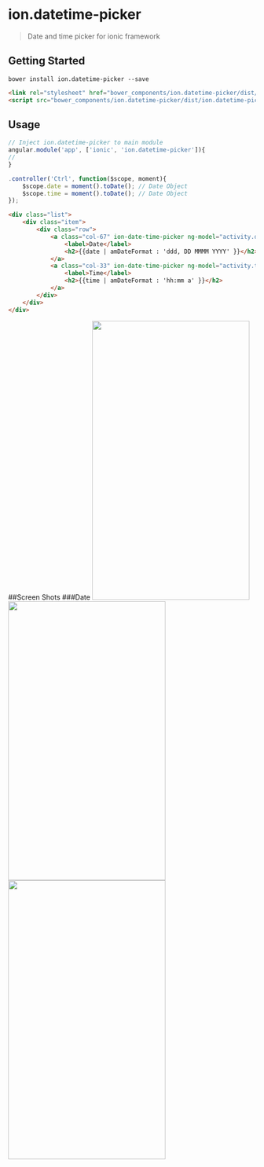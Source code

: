 # ion.datetime-picker

> Date and time picker for ionic framework

## Getting Started

```shell
bower install ion.datetime-picker --save
```

````html
<link rel="stylesheet" href="bower_components/ion.datetime-picker/dist/ion.datetime-picker.min.css" />
<script src="bower_components/ion.datetime-picker/dist/ion.datetime-picker.min.js"></script>
````

## Usage

````javascript
// Inject ion.datetime-picker to main module
angular.module('app', ['ionic', 'ion.datetime-picker']){
//
}
````

````javascript
.controller('Ctrl', function($scope, moment){
	$scope.date = moment().toDate(); // Date Object
	$scope.time = moment().toDate(); // Date Object
});
````

````html
<div class="list">
	<div class="item">
	    <div class="row">
	        <a class="col-67" ion-date-time-picker ng-model="activity.date">
	            <label>Date</label>
	            <h2>{{date | amDateFormat : 'ddd, DD MMMM YYYY' }}</h2>
	        </a>
	        <a class="col-33" ion-date-time-picker ng-model="activity.time" mode="time">
	            <label>Time</label>
	            <h2>{{time | amDateFormat : 'hh:mm a' }}</h2>
	        </a>
	    </div>
	</div>
</div>
````

##Screen Shots
###Date
<img src="https://lh3.googleusercontent.com/PUOkcnwlfdGez5LI34gpup8Y_U2pz1_e45PwVNZg_f35RgRS_rHYuQ74xUw3lGPogm482SUNzF2oIGQ=w1920-h939" width="320" height="568" />
<img src="https://lh5.googleusercontent.com/rxuE1CUT746FCp7RVgShToSAK9L2ida1thmLs09KZhUTVPrtnO8_-Hkpn643J6hDxgCVd0Dx5ORp8gs=w1920-h939" width="320" height="568" />
<img src="https://lh5.googleusercontent.com/TOPMDEQT6xEZKCvg8x-tmTFTkrta5rsln5KRHSJC8QRR4fpnICAwOXHWypIDEyqMcNBWu0YzTvAh5Vw=w1920-h939" width="320" height="568" />
